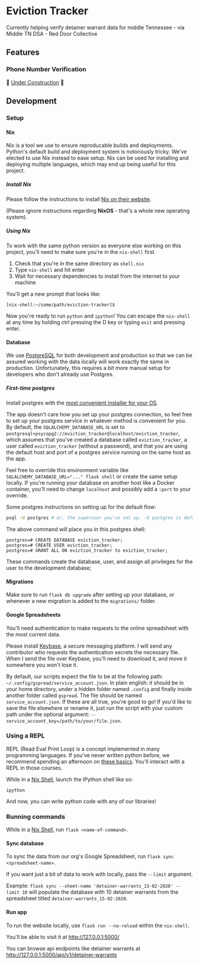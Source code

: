 # Eviction Tracker

Currently helping verify detainer warrant data for middle Tennessee - via Middle TN DSA - Red Door Collective

## Features

### Phone Number Verification

🚧 [Under Construction](/projects/1) 🚧 

## Development

### Setup

#### Nix

Nix is a tool we use to ensure reproducable builds and deployments. Python's default build and deployment system is notoriously tricky.
We've elected to use Nix instead to ease setup. Nix can be used for installing and deploying multiple languages, which may end up being useful for this project.

##### Install Nix

Please follow the instructions to install [Nix on their website](https://nixos.org/download.html#nix-quick-install).

(Please ignore instructions regarding **NixOS** - that's a whole new operating system).

##### Using Nix

To work with the same python version as everyone else working on this project, you'll need to make sure you're in the `nix-shell` first.

1. Check that you're in the same directory as `shell.nix`
2. Type `nix-shell` and hit enter
3. Wait for necessary dependencies to install from the internet to your machine

You'll get a new prompt that looks like:

```
[nix-shell:~/some/path/eviction-tracker]$ 
```

Now you're ready to run `python` and `ipython`! You can escape the `nix-shell` at any time by holding ctrl pressing the D key or typing `exit` and pressing enter.

#### Database

We use [PostgreSQL](https://www.postgresql.org/) for both development and production so that we can be assured working with the data locally will work exactly the same in production. Unfortunately, this requires a bit more manual setup for developers who don't already use Postgres.

##### First-time postgres

Install postgres with the [most convenient installer for your OS](https://www.postgresql.org/download/).

The app doesn't care how you set up your postgres connection, so feel free to set up your postgres service in whatever method is convenient for you. By default, the `SQLALCHEMY_DATABASE_URL` is set to `postgresql+psycopg2://eviction_tracker@localhost/eviction_tracker`, which assumes that you've created a database called `eviction_tracker`, a user called `eviction_tracker` (without a password), and that you are using the default host and port of a postgres service running on the same host as the app.

Feel free to override this environment variable like `SQLALCHEMY_DATABASE_URL="..." flask shell` or create the same setup locally. If you're running your database on another host like a Docker container, you'll need to change `localhost` and possibly add a `:port` to your override.

Some postgres instructions on setting up for the default flow:

```bash
psql -U postgres # or, the superuser you've set up. -U postgres is default for modern installs
```

The above command will place you in this postgres shell:
```
postgres=# CREATE DATABASE eviction_tracker;
postgres=# CREATE USER eviction_tracker;
postgres=# GRANT ALL ON eviction_tracker to eviction_tracker;
```

These commands create the database, user, and assign all privileges for the user to the development database;

#### Migrations

Make sure to run `flask db upgrade` after setting up your database, or whenever a new migration is added to the `migrations/` folder.

#### Google Spreadsheets

You'll need authentication to make requests to the online spreadsheet with the most current data.

Please install [Keybase](https://keybase.io/), a secure messaging platform. I will send any contributor who requests the authentication secrets the necessary file. When I send the file over Keybase, you'll need to download it, and move it somewhere you won't lose it.

By default, our scripts expect the file to be at the following path: `~/.config/gspread/service_account.json`. In plain english: it should be in your home directory, under a hidden folder named `.config` and finally inside another folder called `gspread`. The file should be named `service_account.json`. If these are all true, you're good to go! If you'd like to save the file elsewhere or rename it, just run the script with your custom path under the optional argument: `--service_account_key=/path/to/your/file.json`.

### Using a REPL

REPL (Read Eval Print Loop) is a concept implemented in many programming languages. If you've never written python before, we recommend spending an afternoon on [these basics](https://developers.google.com/edu/python). You'll interact with a REPL in those courses. 

While in a [Nix Shell](#using-nix), launch the IPython shell like so:

```
ipython
```

And now, you can write python code with any of our libraries!

### Running commands

While in a [Nix Shell](#using-nix), run `flask <name-of-command>`.

#### Sync database

To sync the data from our org's Google Spreadsheet, run `flask sync <spreadsheet-name>`.

If you want just a bit of data to work with locally, pass the `--limit` argument.

Example: `flask sync --sheet-name 'detainer-warrants_15-02-2020' --limit 10` will populate the database with 10 detainer warrants from the spreadsheet titled `detainer-warrants_15-02-2020`.

#### Run app

To run the website locally, use `flask run --no-reload` within the `nix-shell`.

You'll be able to visit it at http://127.0.0.1:5000/

You can browse api endpoints like detainer warrants at http://127.0.0.1:5000/api/v1/detainer-warrants